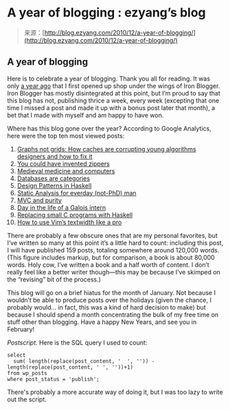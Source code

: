 <!--yml
category: 未分类
date: 2024-07-01 18:18:00
-->

# A year of blogging : ezyang’s blog

> 来源：[http://blog.ezyang.com/2010/12/a-year-of-blogging/](http://blog.ezyang.com/2010/12/a-year-of-blogging/)

## A year of blogging

Here is to celebrate a year of blogging. Thank you all for reading. It was only [a year ago](http://blog.ezyang.com/2009/12/iron-blogger/) that I first opened up shop under the wings of Iron Blogger. Iron Blogger has mostly disintegrated at this point, but I’m proud to say that this blog has not, publishing thrice a week, every week (excepting that one time I missed a post and made it up with a bonus post later that month), a bet that I made with myself and am happy to have won.

Where has this blog gone over the year? According to Google Analytics, here were the top ten most viewed posts:

1.  [Graphs not grids: How caches are corrupting young algorithms designers and how to fix it](http://blog.ezyang.com/2010/07/graphs-not-grids/)
2.  [You could have invented zippers](http://blog.ezyang.com/2010/04/you-could-have-invented-zippers/)
3.  [Medieval medicine and computers](http://blog.ezyang.com/2010/11/medieval-medicine-and-computers/)
4.  [Databases are categories](http://blog.ezyang.com/2010/06/databases-are-categories/)
5.  [Design Patterns in Haskell](http://blog.ezyang.com/2010/05/design-patterns-in-haskel/)
6.  [Static Analysis for everday (not-PhD) man](http://blog.ezyang.com/2010/06/static-analysis-mozilla/)
7.  [MVC and purity](http://blog.ezyang.com/2010/07/mvc-and-purity/)
8.  [Day in the life of a Galois intern](http://blog.ezyang.com/2010/08/day-in-the-life-of-a-galois-intern/)
9.  [Replacing small C programs with Haskell](http://blog.ezyang.com/2010/03/replacing-small-c-programs-with-haskell/)
10.  [How to use Vim’s textwidth like a pro](http://blog.ezyang.com/2010/03/vim-textwidth/)

There are probably a few obscure ones that are my personal favorites, but I’ve written so many at this point it’s a little hard to count: including this post, I will have published 159 posts, totaling somewhere around 120,000 words. (This figure includes markup, but for comparison, a book is about 80,000 words. Holy cow, I’ve written a book and a half worth of content. I don’t really feel like a better writer though—this may be because I’ve skimped on the “revising” bit of the process.)

This blog will go on a brief hiatus for the month of January. Not because I wouldn’t be able to produce posts over the holidays (given the chance, I probably would... in fact, this was a kind of hard decision to make) but because I should spend a month concentrating the bulk of my free time on stuff other than blogging. Have a happy New Years, and see you in February!

*Postscript.* Here is the SQL query I used to count:

```
select
  sum( length(replace(post_content, '  ', '')) - length(replace(post_content, ' ', ''))+1)
from wp_posts
where post_status = 'publish';

```

There's probably a more accurate way of doing it, but I was too lazy to write out the script.